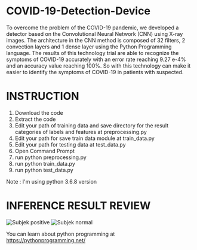 # COVID-19-Detection-Device
To overcome the problem of the COVID-19 pandemic, we developed a detector based on the Convolutional Neural Network (CNN) using X-ray images. The architecture in the CNN method is composed of 32 filters, 2 convection layers and 1 dense layer using the Python Programming language. The results of this technology trial are able to recognize the symptoms of COVID-19 accurately with an error rate reaching 9.27 e-4% and an accuracy value reaching 100%. So with this technology can make it easier to identify the symptoms of COVID-19 in patients with suspected.

# INSTRUCTION
1. Download the code
2. Extract the code
3. Edit your path of training data and save directory for the result categories of labels and features at preprocessing.py
4. Edit your path for save train data module at train_data.py
5. Edit your path for testing data at test_data.py
6. Open Command Prompt
7. run python preprocessing.py
8. run python train_data.py
9. run python test_data.py

Note : I'm using python 3.6.8 version

# INFERENCE RESULT REVIEW
![Subjek positive](https://user-images.githubusercontent.com/59139641/77219970-e248f800-6b75-11ea-9978-284d5f415607.JPG) ![Subjek normal](https://user-images.githubusercontent.com/59139641/77219976-f68cf500-6b75-11ea-9416-24b1ee20d1bf.JPG)

You can learn about python programming at https://pythonprogramming.net/
